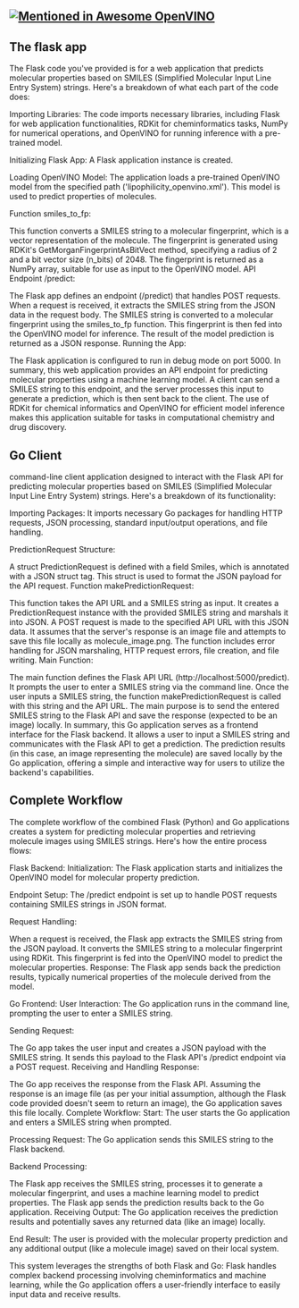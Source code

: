 
## [![Mentioned in Awesome OpenVINO](https://awesome.re/mentioned-badge-flat.svg)](https://github.com/openvinotoolkit/awesome-openvino)
## The flask app
The Flask code you've provided is for a web application that predicts molecular properties based on SMILES (Simplified Molecular Input Line Entry System) strings. Here's a breakdown of what each part of the code does:

Importing Libraries: The code imports necessary libraries, including Flask for web application functionalities, RDKit for cheminformatics tasks, NumPy for numerical operations, and OpenVINO for running inference with a pre-trained model.

Initializing Flask App: A Flask application instance is created.

Loading OpenVINO Model: The application loads a pre-trained OpenVINO model from the specified path ('lipophilicity_openvino.xml'). This model is used to predict properties of molecules.

Function smiles_to_fp:

This function converts a SMILES string to a molecular fingerprint, which is a vector representation of the molecule.
The fingerprint is generated using RDKit's GetMorganFingerprintAsBitVect method, specifying a radius of 2 and a bit vector size (n_bits) of 2048.
The fingerprint is returned as a NumPy array, suitable for use as input to the OpenVINO model.
API Endpoint /predict:

The Flask app defines an endpoint (/predict) that handles POST requests.
When a request is received, it extracts the SMILES string from the JSON data in the request body.
The SMILES string is converted to a molecular fingerprint using the smiles_to_fp function.
This fingerprint is then fed into the OpenVINO model for inference.
The result of the model prediction is returned as a JSON response.
Running the App:

The Flask application is configured to run in debug mode on port 5000.
In summary, this web application provides an API endpoint for predicting molecular properties using a machine learning model. A client can send a SMILES string to this endpoint, and the server processes this input to generate a prediction, which is then sent back to the client. The use of RDKit for chemical informatics and OpenVINO for efficient model inference makes this application suitable for tasks in computational chemistry and drug discovery.

## Go Client
command-line client application designed to interact with the Flask API for predicting molecular properties based on SMILES (Simplified Molecular Input Line Entry System) strings. Here's a breakdown of its functionality:

Importing Packages: It imports necessary Go packages for handling HTTP requests, JSON processing, standard input/output operations, and file handling.

PredictionRequest Structure:

A struct PredictionRequest is defined with a field Smiles, which is annotated with a JSON struct tag. This struct is used to format the JSON payload for the API request.
Function makePredictionRequest:

This function takes the API URL and a SMILES string as input.
It creates a PredictionRequest instance with the provided SMILES string and marshals it into JSON.
A POST request is made to the specified API URL with this JSON data.
It assumes that the server's response is an image file and attempts to save this file locally as molecule_image.png.
The function includes error handling for JSON marshaling, HTTP request errors, file creation, and file writing.
Main Function:

The main function defines the Flask API URL (http://localhost:5000/predict).
It prompts the user to enter a SMILES string via the command line.
Once the user inputs a SMILES string, the function makePredictionRequest is called with this string and the API URL.
The main purpose is to send the entered SMILES string to the Flask API and save the response (expected to be an image) locally.
In summary, this Go application serves as a frontend interface for the Flask backend. It allows a user to input a SMILES string and communicates with the Flask API to get a prediction. The prediction results (in this case, an image representing the molecule) are saved locally by the Go application, offering a simple and interactive way for users to utilize the backend's capabilities.

## Complete Workflow
The complete workflow of the combined Flask (Python) and Go applications creates a system for predicting molecular properties and retrieving molecule images using SMILES strings. Here's how the entire process flows:

Flask Backend:
Initialization: The Flask application starts and initializes the OpenVINO model for molecular property prediction.

Endpoint Setup: The /predict endpoint is set up to handle POST requests containing SMILES strings in JSON format.

Request Handling:

When a request is received, the Flask app extracts the SMILES string from the JSON payload.
It converts the SMILES string to a molecular fingerprint using RDKit.
This fingerprint is fed into the OpenVINO model to predict the molecular properties.
Response: The Flask app sends back the prediction results, typically numerical properties of the molecule derived from the model.

Go Frontend:
User Interaction: The Go application runs in the command line, prompting the user to enter a SMILES string.

Sending Request:

The Go app takes the user input and creates a JSON payload with the SMILES string.
It sends this payload to the Flask API's /predict endpoint via a POST request.
Receiving and Handling Response:

The Go app receives the response from the Flask API.
Assuming the response is an image file (as per your initial assumption, although the Flask code provided doesn't seem to return an image), the Go application saves this file locally.
Complete Workflow:
Start: The user starts the Go application and enters a SMILES string when prompted.

Processing Request: The Go application sends this SMILES string to the Flask backend.

Backend Processing:

The Flask app receives the SMILES string, processes it to generate a molecular fingerprint, and uses a machine learning model to predict properties.
The Flask app sends the prediction results back to the Go application.
Receiving Output: The Go application receives the prediction results and potentially saves any returned data (like an image) locally.

End Result: The user is provided with the molecular property prediction and any additional output (like a molecule image) saved on their local system.

This system leverages the strengths of both Flask and Go: Flask handles complex backend processing involving cheminformatics and machine learning, while the Go application offers a user-friendly interface to easily input data and receive results.
